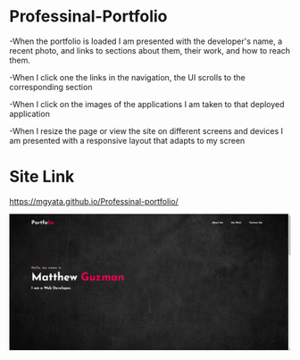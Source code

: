 # Professinal-Portfolio

-When the portfolio is loaded I am presented with the developer's name, a recent photo, and links to sections about them, their work, and how to reach them.

-When I click one the links in the navigation, the UI scrolls to the corresponding section

-When I click on the images of the applications I am taken to that deployed application

-When I resize the page or view the site on different screens and devices I am presented with a responsive layout that adapts to my screen

# Site Link
https://mgyata.github.io/Professinal-portfolio/

![Portfolio Homepage](./assets/images/portfolio-image.png)

